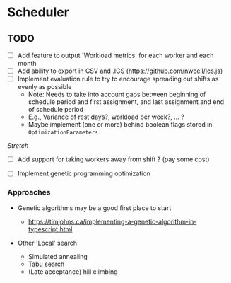 # Scheduler

## TODO

- [ ] Add feature to output 'Workload metrics' for each worker and each month
- [ ] Add ability to export in CSV and .ICS (https://github.com/nwcell/ics.js)
- [ ] Implement evaluation rule to try to encourage spreading out shifts as evenly as possible
  - Note: Needs to take into account gaps between beginning of schedule period and first assignment, and last assignment and end of schedule period
  - E.g., Variance of rest days?, workload per week?, ... ?
  - Maybe implement (one or more) behind boolean flags stored in `OptimizationParameters`

*Stretch*
- [ ] Add support for taking workers away from shift ? (pay some cost)
- [ ] Implement genetic programming optimization


### Approaches

- Genetic algorithms may be a good first place to start
  - https://timjohns.ca/implementing-a-genetic-algorithm-in-typescript.html

- Other 'Local' search
    - Simulated annealing
    - [Tabu search](https://en.wikipedia.org/wiki/Tabu_search)
    - (Late acceptance) hill climbing
